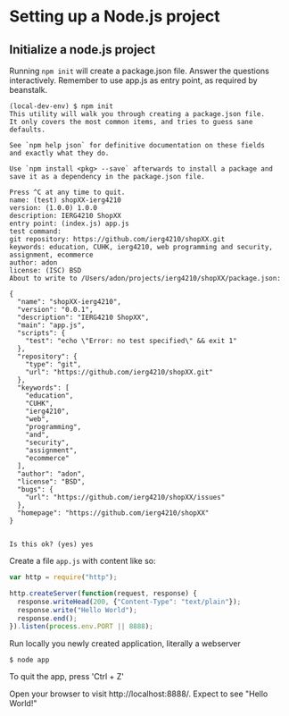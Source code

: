 Setting up a Node.js project
=========================

## Initialize a node.js project
Running ```npm init``` will create a package.json file. Answer the questions interactively. Remember to use app.js as entry point, as required by beanstalk.

```
(local-dev-env) $ npm init
This utility will walk you through creating a package.json file.
It only covers the most common items, and tries to guess sane defaults.

See `npm help json` for definitive documentation on these fields
and exactly what they do.

Use `npm install <pkg> --save` afterwards to install a package and
save it as a dependency in the package.json file.

Press ^C at any time to quit.
name: (test) shopXX-ierg4210
version: (1.0.0) 1.0.0
description: IERG4210 ShopXX
entry point: (index.js) app.js
test command: 
git repository: https://github.com/ierg4210/shopXX.git
keywords: education, CUHK, ierg4210, web programming and security, assignment, ecommerce
author: adon
license: (ISC) BSD
About to write to /Users/adon/projects/ierg4210/shopXX/package.json:

{
  "name": "shopXX-ierg4210",
  "version": "0.0.1",
  "description": "IERG4210 ShopXX",
  "main": "app.js",
  "scripts": {
    "test": "echo \"Error: no test specified\" && exit 1"
  },
  "repository": {
    "type": "git",
    "url": "https://github.com/ierg4210/shopXX.git"
  },
  "keywords": [
    "education",
    "CUHK",
    "ierg4210",
    "web",
    "programming",
    "and",
    "security",
    "assignment",
    "ecommerce"
  ],
  "author": "adon",
  "license": "BSD",
  "bugs": {
    "url": "https://github.com/ierg4210/shopXX/issues"
  },
  "homepage": "https://github.com/ierg4210/shopXX"
}


Is this ok? (yes) yes
```

Create a file ```app.js``` with content like so:
```javascript
var http = require("http");

http.createServer(function(request, response) {
  response.writeHead(200, {"Content-Type": "text/plain"});
  response.write("Hello World");
  response.end();
}).listen(process.env.PORT || 8888);
```

Run locally you newly created application, literally a webserver
```
$ node app
```
To quit the app, press 'Ctrl + Z'

Open your browser to visit http://localhost:8888/. Expect to see "Hello World!"
